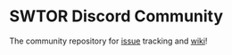 # SWTOR Discord Community


The community repository for [issue](https://github.com/TheMrT3ddy/RE-88Community/issues) tracking and [wiki](https://github.com/TheMrT3ddy/RE-88Community/wiki)!
